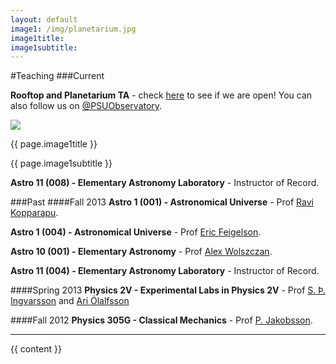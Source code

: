 ```yaml
---
layout: default
image1: /img/planetarium.jpg
image1title: 
image1subtitle: 
---
```


#Teaching
###Current

<b>Rooftop and Planetarium TA</b> - check <a href="http://www.astro.psu.edu/academics/telescope-status">here</a> to see if we are open! You can also follow us on <a href="https://twitter.com/PSUObservatory">@PSUObservatory</a>.

<div id="myCarousel" class="carousel slide">
  <!-- Carousel items -->
	<div class="carousel-inner">
		<div class="active item">
			<img class="carouselImage" src=" {{ page.image1 }}"> 
			<div class="container">
				<div class="carousel-caption">
					<p class="lead"> {{ page.image1title }}</p>
					<p class="muted"> {{ page.image1subtitle }}</p>
				</div>
			</div>
		</div>
	</div>
</div>

<b>Astro 11 (008) - Elementary Astronomy Laboratory</b> - Instructor of Record.

###Past
####Fall 2013
<b>Astro 1 (001) - Astronomical Universe</b> - Prof <a href="http://www3.geosc.psu.edu/~ruk15/">Ravi Kopparapu</a>.

<b>Astro 1 (004) - Astronomical Universe</b> - Prof <a href="http://www.astro.psu.edu/people/e5f">Eric Feigelson</a>.

<b>Astro 10 (001) - Elementary Astronomy</b> - Prof <a href="http://www2.astro.psu.edu/users/alex/">Alex Wolszczan</a>.

<b>Astro 11 (004) - Elementary Astronomy Laboratory</b> - Instructor of Record.

####Spring 2013
<b>Physics 2V - Experimental Labs in Physics 2V</b> - Prof <a href="http://www.hi.is/~sthi">S. Þ. Ingvarsson</a> and <a href="http://www.raunvis.hi.is/~ario/">Ari Ólalfsson</a>

####Fall 2012
<b>Physics 305G - Classical Mechanics</b> - Prof <a href="http://www.raunvis.hi.is/~pja/research.html">P. Jakobsson</a>.

<hr>

{{ content }}
